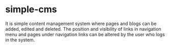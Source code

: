 # simple-cms

<p>It is simple content management system where pages and blogs can be added, edited and deleted. The position and visibility of links in navigation menu and pages under navigation links can be altered by the user who logs in the system.</p> 